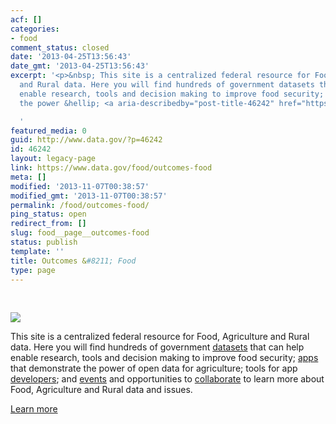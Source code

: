 ```yaml
---
acf: []
categories:
- food
comment_status: closed
date: '2013-04-25T13:56:43'
date_gmt: '2013-04-25T13:56:43'
excerpt: '<p>&nbsp; This site is a centralized federal resource for Food, Agriculture
  and Rural data. Here you will find hundreds of government datasets that can help
  enable research, tools and decision making to improve food security; apps that demonstrate
  the power &hellip; <a aria-describedby="post-title-46242" href="https://www.data.gov/food/outcomes-food">Continued</a></p>

  '
featured_media: 0
guid: http://www.data.gov/?p=46242
id: 46242
layout: legacy-page
link: https://www.data.gov/food/outcomes-food
meta: []
modified: '2013-11-07T00:38:57'
modified_gmt: '2013-11-07T00:38:57'
permalink: /food/outcomes-food/
ping_status: open
redirect_from: []
slug: food__page__outcomes-food
status: publish
template: ''
title: Outcomes &#8211; Food
type: page
---
```

 


![](https://s3.amazonaws.com/bsp-ocsit-prod-east-appdata/datagov/wordpress/2013/10/images/about_new.jpg)


This site is a centralized federal resource for Food, Agriculture and Rural data. Here you will find hundreds of government [datasets](/food/page/data-food-community) that can help enable research, tools and decision making to improve food security; [apps](/food/page/food-apps) that demonstrate the power of open data for agriculture; tools for app [developers](http://usda.gov/wps/portal/usda/usdahome?navid=USDA_DEVELOPER); and [events](/food/page/events) and opportunities to [collaborate](/food/page/collaborate-food-community) to learn more about Food, Agriculture and Rural data and issues.


[Learn more](/food/page/about)


